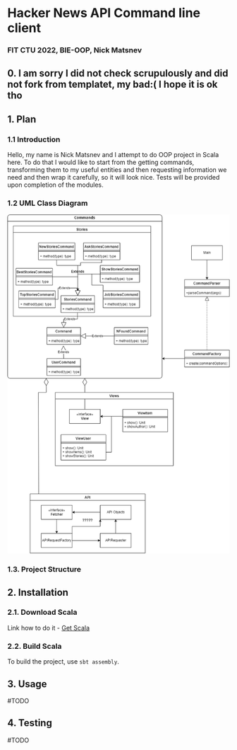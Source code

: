 # Hacker News API Command line client
### FIT CTU 2022, BIE-OOP, Nick Matsnev
## 0. I am sorry I did not check scrupulously and did not fork from templatet, my bad:( I hope it is ok tho
## 1. Plan
### 1.1 Introduction
 Hello, my name is Nick Matsnev and I attempt to do OOP project in Scala here. 
 To do that I would like to start from the getting commands, transforming them to my useful entities and
then requesting information we need and then wrap it carefully, so it will look nice. 
 Tests will be provided upon completion of the modules. 
### 1.2 UML Class Diagram
![UML Class Diagram v.0.1](/uml/hnapi.png "UML Class Diagram v.0.1")
### 1.3. Project Structure
## 2. Installation
### 2.1. Download Scala
Link how to do it - [Get Scala](https://www.scala-lang.org/download/)
### 2.2. Build Scala
To build the project, use
`sbt assembly`.
## 3. Usage
#TODO
## 4. Testing
#TODO